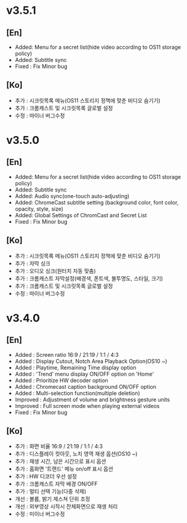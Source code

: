 # v3.5.1
## [En]
* Added: Menu for a secret list(hide video according to OS11 storage policy)
* Added: Subtitle sync
* Fixed : Fix Minor bug

## [Ko]
* 추가 : 시크릿목록 메뉴(OS11 스토리지 정책에 맞춘 비디오 숨기기)
* 추가 : 크롬캐스트 및 시크릿목록 글로벌 설정
* 수정 : 마이너 버그수정


# v3.5.0
## [En]
* Added: Menu for a secret list(hide video according to OS11 storage policy)
* Added: Subtitle sync
* Added: Audio sync(one-touch auto-adjusting)
* Added: ChromeCast subtitle setting (background color, font color, opacity, style, size)
* Added: Global Settings of ChromCast and Secret List
* Fixed : Fix Minor bug

## [Ko]
* 추가 : 시크릿목록 메뉴(OS11 스토리지 정책에 맞춘 비디오 숨기기)
* 추가 : 자막 싱크
* 추가 : 오디오 싱크(원터치 자동 맞춤)
* 추가 : 크롬캐스트 자막설정(배경색, 폰트색, 불투명도, 스타일, 크기)
* 추가 : 크롬캐스트 및 시크릿목록 글로벌 설정
* 수정 : 마이너 버그수정




# v3.4.0
## [En]
* Added : Screen ratio 16:9 / 21:19 / 1:1 / 4:3
* Added : Display Cutout, Notch Area Playback Option(OS10 ~)
* Added : Playtime, Remaining Time display option
* Added : 'Trend' menu display ON/OFF option on 'Home'
* Added : Prioritize HW decoder option
* Added : Chromecast caption background ON/OFF option
* Added : Multi-selection function(multiple deletion)
* Improved : Adjustment of volume and brightness gesture units
* Improved : Full screen mode when playing external videos
* Fixed : Fix Minor bug

## [Ko]
* 추가 : 화면 비율 16:9 / 21:19 / 1:1 / 4:3
* 추가 : 디스플레이 컷아웃, 노치 영역 재생 옵션(OS10 ~)
* 추가 : 재생 시간, 남은 시간으로 표시 옵션
* 추가 : 홈화면 '트랜드' 메뉴 on/off 표시 옵션
* 추가 : HW 디코더 우선 설정
* 추가 : 크롬캐스트 자막 배경 ON/OFF
* 추가 : 멀티 선택 기능(다중 삭제)
* 개선 : 볼륨, 밝기 제스쳐 단위 조정
* 개선 : 외부영상 시작시 잔체화면으로 재생 처리
* 수정 : 미이너 버그수정

